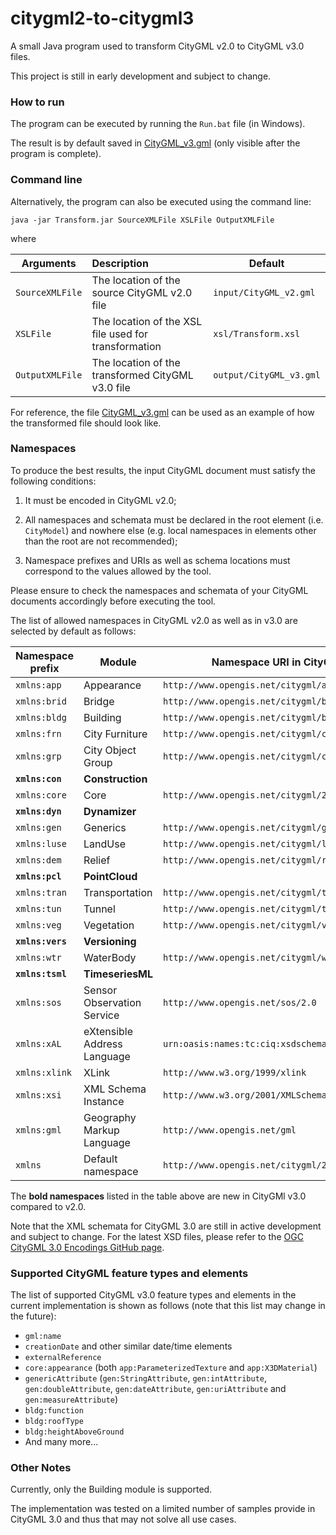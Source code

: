 # citygml2-to-citygml3

A small Java program used to transform CityGML v2.0 to CityGML v3.0 files.

This project is still in early development and subject to change.

### How to run
The program can be executed by running the `Run.bat` file (in Windows).

The result is by default saved in [CityGML_v3.gml](CityGML_v3.gml) (only visible after the program is complete).

### Command line
Alternatively, the program can also be executed using the command line:
```batch
java -jar Transform.jar SourceXMLFile XSLFile OutputXMLFile
```
where 

| Arguments        | Description           | Default  |
| ------------- |:-------------| -----|
| `SourceXMLFile`      | The location of the source CityGML v2.0 file | `input/CityGML_v2.gml` |
| `XSLFile`      | The location of the XSL file used for transformation | `xsl/Transform.xsl` |
| `OutputXMLFile`      | The location of the transformed CityGML v3.0 file | `output/CityGML_v3.gml` |

For reference, the file [CityGML_v3.gml](output/CityGML_v3.gml) can be used as an example of how the transformed file should look like.

### Namespaces
To produce the best results, the input CityGML document must satisfy the following conditions:

1. It must be encoded in CityGML v2.0;

2. All namespaces and schemata must be declared in the root element (i.e. `CityModel`) and nowhere else (e.g. local namespaces in elements other than the root are not recommended);

3. Namespace prefixes and URIs as well as schema locations must correspond to the values allowed by the tool. 

Please ensure to check the namespaces and schemata of your CityGML documents accordingly before executing the tool.

The list of allowed namespaces in CityGML v2.0 as well as in v3.0 are selected by default as follows:

| Namespace prefix        | Module |       Namespace URI in CityGML v2.0           |      Namespace URI in CityGML v3.0  |
| ------------- |------|-------------| -----|
| `xmlns:app` | Appearance | `http://www.opengis.net/citygml/appearance/2.0` | `http://www.opengis.net/citygml/appearance/3.0` |
| `xmlns:brid` | Bridge | `http://www.opengis.net/citygml/bridge/2.0` | `http://www.opengis.net/citygml/bridge/3.0` |
| `xmlns:bldg` | Building | `http://www.opengis.net/citygml/building/2.0` | `http://www.opengis.net/citygml/building/3.0` |
| `xmlns:frn` | City Furniture | `http://www.opengis.net/citygml/cityfurniture/2.0` | `http://www.opengis.net/citygml/cityfurniture/3.0` |
| `xmlns:grp` | City Object Group | `http://www.opengis.net/citygml/cityobjectgroup/2.0` | `http://www.opengis.net/citygml/cityobjectgroup/3.0` |
| **`xmlns:con`** | **Construction** |  | **`http://www.opengis.net/citygml/construction/3.0`** |
| `xmlns:core` | Core | `http://www.opengis.net/citygml/2.0` | `http://www.opengis.net/citygml/3.0` |
| **`xmlns:dyn`** | **Dynamizer** |  | **`http://www.opengis.net/citygml/dynamizer/3.0`** |
| `xmlns:gen` | Generics | `http://www.opengis.net/citygml/generics/2.0` | `http://www.opengis.net/citygml/generics/3.0` |
| `xmlns:luse` | LandUse | `http://www.opengis.net/citygml/landuse/2.0` | `http://www.opengis.net/citygml/landuse/3.0` |
| `xmlns:dem` | Relief | `http://www.opengis.net/citygml/relief/2.0` | `http://www.opengis.net/citygml/relief/3.0` |
| **`xmlns:pcl`** | **PointCloud** |  | **`http://www.opengis.net/citygml/pointcloud/3.0`** |
| `xmlns:tran` | Transportation | `http://www.opengis.net/citygml/transportation/2.0` | `http://www.opengis.net/citygml/transportation/3.0` |
| `xmlns:tun` | Tunnel | `http://www.opengis.net/citygml/tunnel/2.0` | `http://www.opengis.net/citygml/tunnel/3.0` |
| `xmlns:veg` | Vegetation | `http://www.opengis.net/citygml/vegetation/2.0` | `http://www.opengis.net/citygml/vegetation/3.0` |
| **`xmlns:vers`** | **Versioning** |  | **`http://www.opengis.net/citygml/versioning/3.0`** |
| `xmlns:wtr` | WaterBody | `http://www.opengis.net/citygml/waterbody/2.0` | `http://www.opengis.net/citygml/waterbody/3.0` |
| **`xmlns:tsml`** | **TimeseriesML** |  | **`http://www.opengis.net/tsml/1.0`** |
| `xmlns:sos` | Sensor Observation Service | `http://www.opengis.net/sos/2.0` | `http://www.opengis.net/sos/2.0` |
| `xmlns:xAL` | eXtensible Address Language | `urn:oasis:names:tc:ciq:xsdschema:xAL:2.0` | `urn:oasis:names:tc:ciq:xsdschema:xAL:2.0` |
| `xmlns:xlink` | XLink | `http://www.w3.org/1999/xlink` | `http://www.w3.org/1999/xlink` |
| `xmlns:xsi` | XML Schema Instance | `http://www.w3.org/2001/XMLSchema-instance` | `http://www.w3.org/2001/XMLSchema-instance` |
| `xmlns:gml` | Geography Markup Language | `http://www.opengis.net/gml` | `http://www.opengis.net/gml/3.2` |
| `xmlns` | Default namespace | `http://www.opengis.net/citygml/2.0` | `http://www.opengis.net/citygml/3.0` |

The **bold namespaces** listed in the table above are new in CityGMl v3.0 compared to v2.0.

Note that the XML schemata for CityGML 3.0 are still in active development and subject to change. For the latest XSD files, please refer to the [OGC CityGML 3.0 Encodings GitHub page](https://github.com/opengeospatial/CityGML-3.0Encodings).

### Supported CityGML feature types and elements
The list of supported CityGML v3.0 feature types and elements in the current implementation is shown as follows (note that this list may change in the future):

+ `gml:name`
+ `creationDate` and other similar date/time elements
+ `externalReference`
+ `core:appearance` (both `app:ParameterizedTexture` and `app:X3DMaterial`)
+ `genericAttribute` (`gen:StringAttribute`, `gen:intAttribute`, `gen:doubleAttribute`, `gen:dateAttribute`, `gen:uriAttribute` and `gen:measureAttribute`)
+ `bldg:function`
+ `bldg:roofType`
+ `bldg:heightAboveGround`
+ And many more...



### Other Notes
Currently, only the Building module is supported.

The implementation was tested on a limited number of samples provide in CityGML 3.0 and thus that may not solve all use cases.

